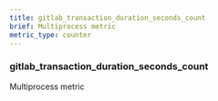 ```yaml
---
title: gitlab_transaction_duration_seconds_count
brief: Multiprocess metric
metric_type: counter
---
```

### gitlab_transaction_duration_seconds_count

Multiprocess metric